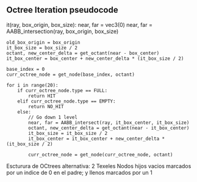 ## Octree Iteration pseudocode
it(ray, box_origin, box_size):
    near, far = vec3(0)
    near, far = AABB_intersection(ray, box_origin, box_size)

    old_box_origin = box_origin
    it_box_size = box_size / 2
    octant, new_center_delta = get_octant(near - box_center)
    it_box_center = box_center + new_center_delta * (it_box_size / 2)
    
    base_index = 0
    curr_octree_node = get_node(base_index, octant)
    
    for i in range(20):
        if curr_octree_node.type == FULL:
            return HIT
        elif curr_octree_node.type == EMPTY:
            return NO_HIT
        else:
            // Go down 1 level
            near, far = AABB_intersect(ray, it_box_center, it_box_size)
            octant, new_center_delta = get_octant(near - it_box_center)
            it_box_size = it_box_size / 2
            it_box_center = it_box_center + new_center_delta * (it_box_size / 2)
                        
            curr_octree_node = get_node(curr_octree_node, octant)
 
        
   
   
Escturura de OCtrees alternativa:
 2 Texeles
 Nodos hijos vacios marcados por un indice de 0 en el padre; y llenos marcados por un 1
 
